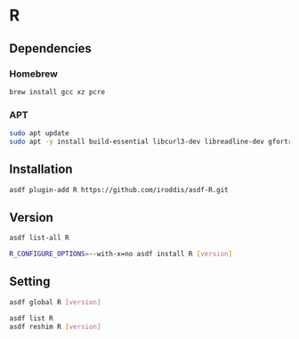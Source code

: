 # R

## Dependencies

### Homebrew

```sh
brew install gcc xz pcre
```

### APT

```sh
sudo apt update
sudo apt -y install build-essential libcurl3-dev libreadline-dev gfortran
```

## Installation

```sh
asdf plugin-add R https://github.com/iroddis/asdf-R.git
```

## Version

```sh
asdf list-all R
```

```sh
R_CONFIGURE_OPTIONS=--with-x=no asdf install R [version]
```

## Setting

```sh
asdf global R [version]
```

```sh
asdf list R
asdf reshim R [version]
```
